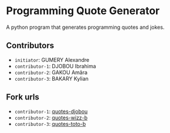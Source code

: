 # Programming Quote Generator

A python program that generates programming quotes and jokes.

## Contributors
- `initiator`: GUMERY Alexandre
- `contributor-1`: DJOBOU Ibrahima
- `contributor-2`: GAKOU Amâra 
- `contributor-3`: BAKARY Kylian 

## Fork urls
- `contributor-1`: [quotes-djobou](https://github.com/ibrahima-efrei/quotes-djobou)
- `contributor-2`: [quotes-wizz-b](url-2)
- `contributor-3`: [quotes-toto-b](url-3)
